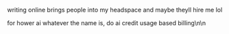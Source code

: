 writing online brings people into my headspace and maybe theyll hire me lol

for hower ai whatever the name is, do ai credit usage based billing\n\n